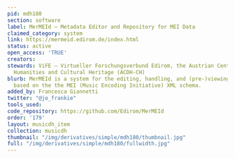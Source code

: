 ```yaml
---
pid: mdh180
section: software
label: MerMEId – Metadata Editor and Repository for MEI Data
claimed_category: system
link: https://mermeid.edirom.de/index.html
status: active
open_access: 'TRUE'
creators:
stewards: ViFE – Virtueller Forschungsverbund Edirom, the Austrian Centre for Digital
  Humanities and Cultural Heritage (ACDH-CH)
blurb: MerMEId is a system for the editing, handling, and (pre-)viewing of music metadata,
  based on the the MEI (Music Encoding Initiative) XML schema.
added_by: Francesca Giannetti
twitter: "@jo_frankie"
tools_used:
code_repository: https://github.com/Edirom/MerMEId
order: '179'
layout: musicdh_item
collection: musicdh
thumbnail: "/img/derivatives/simple/mdh180/thumbnail.jpg"
full: "/img/derivatives/simple/mdh180/fullwidth.jpg"
---
```

